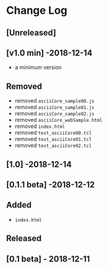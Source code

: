 # Change Log

## [Unreleased]

## [v1.0 min] -2018-12-14
- a minimum version
## Removed
- removed `asciiCore_sample00.js`
- removed `asciiCore_sample01.js`
- removed `asciiCore_sample02.js`
- removed `asciiCore_webSample.html`
- removed `index.html`
- removed `test_asciiCore00.tcl`
- removed `test_asciiCore01.tcl`
- removed `test_asciiCore02.tcl`

## [1.0] -2018-12-14

## [0.1.1 beta] -2018-12-12
## Added
- `index.html`

## Released
## [0.1 beta] - 2018-12-11
